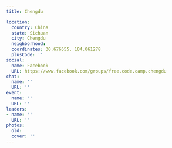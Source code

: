 ```yaml
---
title: Chengdu

location:
  country: China
  state: Sichuan
  city: Chengdu
  neighborhood: 
  coordinates: 30.676555, 104.061278
  plusCode: ''
social:
  name: Facebook
  URL: https://www.facebook.com/groups/free.code.camp.chengdu
chat:
  name: ''
  URL: ''
event:
  name: ''
  URL: ''
leaders:
- name: ''
  URL: ''
photos:
  old: 
  cover: ''
---
```

